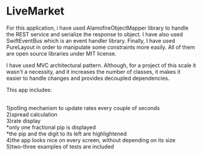 # LiveMarket

For this application, i have used AlamofireObjectMapper library to handle the REST service and serialize the response to object. I have also used SwiftEventBus which is an event handler library. Finally, I have used PureLayout in order to manipulate some constraints more easily. All of them are open source libraries under MIT license.

I have used MVC architectural pattern. Although, for a project of this scale it wasn't a necessity, and it increases the number of classes, it makes it easier to handle changes and provides decoupled dependencies. 

This app includes:

<br>1)polling mechanism to update rates every couple of seconds
<br>2)spread calculation
<br>3)rate display
<br>  *only one fractional pip is displayed
<br>  *the pip and the digit to its left are highlightened
<br>4)the app looks nice on every screen, without depending on its size
<br>5)two-three examples of tests are included
